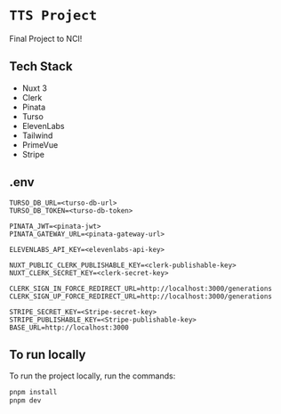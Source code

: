 # `TTS Project`

Final Project to NCI!

## Tech Stack

- Nuxt 3
- Clerk
- Pinata
- Turso
- ElevenLabs
- Tailwind
- PrimeVue
- Stripe

## .env

```
TURSO_DB_URL=<turso-db-url>
TURSO_DB_TOKEN=<turso-db-token>

PINATA_JWT=<pinata-jwt>
PINATA_GATEWAY_URL=<pinata-gateway-url>

ELEVENLABS_API_KEY=<elevenlabs-api-key>

NUXT_PUBLIC_CLERK_PUBLISHABLE_KEY=<clerk-publishable-key>
NUXT_CLERK_SECRET_KEY=<clerk-secret-key>

CLERK_SIGN_IN_FORCE_REDIRECT_URL=http://localhost:3000/generations
CLERK_SIGN_UP_FORCE_REDIRECT_URL=http://localhost:3000/generations

STRIPE_SECRET_KEY=<Stripe-secret-key>
STRIPE_PUBLISHABLE_KEY=<Stripe-publishable-key>
BASE_URL=http://localhost:3000
```

## To run locally

To run the project locally, run the commands:

```bash
pnpm install
pnpm dev
```
